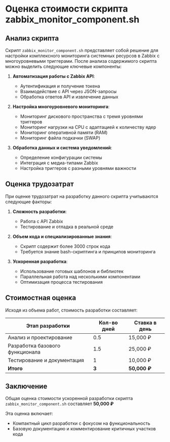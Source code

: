 # Оценка стоимости скрипта zabbix_monitor_component.sh

## Анализ скрипта

Скрипт `zabbix_monitor_component.sh` представляет собой решение для настройки комплексного мониторинга системных ресурсов в Zabbix с многоуровневыми триггерами. После анализа содержимого скрипта можно выделить следующие ключевые компоненты:

1. **Автоматизация работы с Zabbix API**:
   - Аутентификация и получение токена
   - Взаимодействие с API через JSON-запросы
   - Обработка ответов API и извлечение данных

2. **Настройка многоуровневого мониторинга**:
   - Мониторинг дискового пространства с тремя уровнями триггеров
   - Мониторинг нагрузки на CPU с адаптацией к количеству ядер
   - Мониторинг оперативной памяти (RAM)
   - Мониторинг файла подкачки (SWAP)

3. **Обработка данных и система уведомлений**:
   - Определение конфигурации системы
   - Интеграция с медиа-типами Zabbix
   - Настройка триггеров с разными уровнями важности

## Оценка трудозатрат

При оценке трудозатрат на разработку данного скрипта учитываются следующие факторы:

1. **Сложность разработки**: 
   - Работа с API Zabbix
   - Тестирование и отладка в реальной среде

2. **Объем кода и специализированные знания**: 
   - Скрипт содержит более 3000 строк кода
   - Требуется знание bash-скриптинга и принципов мониторинга

3. **Ускоренная разработка**:
   - Использование готовых шаблонов и библиотек
   - Параллельная работа над несколькими компонентами
   - Оптимизация процесса тестирования

## Стоимостная оценка

Исходя из объема работ, стоимость разработки составляет:

| Этап разработки | Кол-во дней | Ставка в день | 
|-----------------|-------------|---------------|
| Анализ и проектирование | 0.5 | 15,000 ₽ |
| Разработка базового функционала | 1.5 | 25,000 ₽ |
| Тестирование и документация | 1 | 10,000 ₽ |
| **Итого** | **3** | **50,000 ₽** |



## Заключение

Общая оценка стоимости ускоренной разработки скрипта `zabbix_monitor_component.sh` составляет **50,000 ₽** 

Эта оценка включает:
- Компактный цикл разработки с фокусом на функциональность
- Базовую документацию и комментирование критичных участков кода
